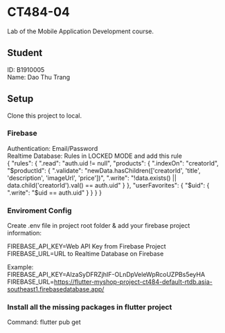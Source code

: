 # CT484-04

Lab of the Mobile Application Development course.

## Student

ID: B1910005  
Name: Dao Thu Trang

## Setup

Clone this project to local.

### Firebase

Authentication: Email/Password  
Realtime Database: Rules in LOCKED MODE and add this rule  
{
  "rules": {
    ".read": "auth.uid != null",
    "products": {
      ".indexOn": "creatorId",
      "$productId": {
        ".validate": "newData.hasChildren(['creatorId', 'title', 'description', 'imageUrl', 'price'])",
        ".write": "!data.exists() || data.child('creatorId').val() == auth.uid"
      }
    },
    "userFavorites": {
      "$uid": {
        ".write": "$uid == auth.uid"
      }
    }
  }
}

### Enviroment Config

Create .env file in project root folder & add your firebase project information:  

FIREBASE_API_KEY=Web API Key from Firebase Project  
FIREBASE_URL=URL to Realtime Database on Firebase  

Example:  
FIREBASE_API_KEY=AIzaSyDFRZjhIF-OLnDpVeleWpRcoUZPBs5eyHA  
FIREBASE_URL=https://flutter-myshop-project-ct484-default-rtdb.asia-southeast1.firebasedatabase.app/  

### Install all the missing packages in flutter project

Command: flutter pub get  
